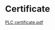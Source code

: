 # Certificate
[PLC certificate.pdf](https://github.com/Prashundash/Certificate/files/8747420/PLC.certificate.pdf)
